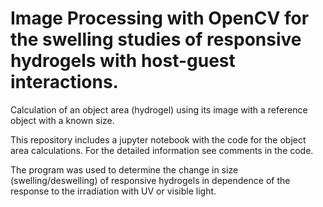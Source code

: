 # Image Processing with OpenCV for the swelling studies of responsive hydrogels with host-guest interactions.
Calculation of an object area (hydrogel) using its image with a reference object with a known size.

This repository includes a jupyter notebook with the code for the object area calculations.
For the detailed information see comments in the code.

The program was used to determine the change in size (swelling/deswelling) of responsive hydrogels 
in dependence of the response to the irradiation with UV or visible light.
